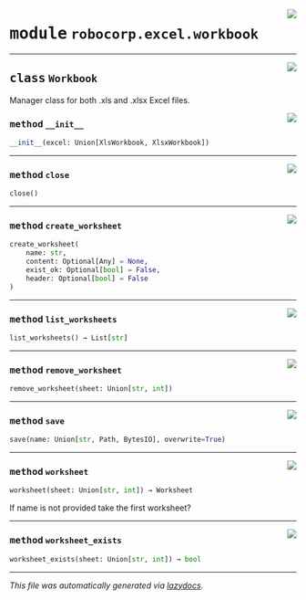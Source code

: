 <!-- markdownlint-disable -->

<a href="../../excel/src/robocorp/excel/workbook.py#L0"><img align="right" style="float:right;" src="https://img.shields.io/badge/-source-cccccc?style=flat-square"></a>

# <kbd>module</kbd> `robocorp.excel.workbook`






---

<a href="../../excel/src/robocorp/excel/workbook.py#L10"><img align="right" style="float:right;" src="https://img.shields.io/badge/-source-cccccc?style=flat-square"></a>

## <kbd>class</kbd> `Workbook`
Manager class for both .xls and .xlsx Excel files. 

<a href="../../excel/src/robocorp/excel/workbook.py#L13"><img align="right" style="float:right;" src="https://img.shields.io/badge/-source-cccccc?style=flat-square"></a>

### <kbd>method</kbd> `__init__`

```python
__init__(excel: Union[XlsWorkbook, XlsxWorkbook])
```








---

<a href="../../excel/src/robocorp/excel/workbook.py#L25"><img align="right" style="float:right;" src="https://img.shields.io/badge/-source-cccccc?style=flat-square"></a>

### <kbd>method</kbd> `close`

```python
close()
```





---

<a href="../../excel/src/robocorp/excel/workbook.py#L40"><img align="right" style="float:right;" src="https://img.shields.io/badge/-source-cccccc?style=flat-square"></a>

### <kbd>method</kbd> `create_worksheet`

```python
create_worksheet(
    name: str,
    content: Optional[Any] = None,
    exist_ok: Optional[bool] = False,
    header: Optional[bool] = False
)
```





---

<a href="../../excel/src/robocorp/excel/workbook.py#L61"><img align="right" style="float:right;" src="https://img.shields.io/badge/-source-cccccc?style=flat-square"></a>

### <kbd>method</kbd> `list_worksheets`

```python
list_worksheets() → List[str]
```





---

<a href="../../excel/src/robocorp/excel/workbook.py#L71"><img align="right" style="float:right;" src="https://img.shields.io/badge/-source-cccccc?style=flat-square"></a>

### <kbd>method</kbd> `remove_worksheet`

```python
remove_worksheet(sheet: Union[str, int])
```





---

<a href="../../excel/src/robocorp/excel/workbook.py#L17"><img align="right" style="float:right;" src="https://img.shields.io/badge/-source-cccccc?style=flat-square"></a>

### <kbd>method</kbd> `save`

```python
save(name: Union[str, Path, BytesIO], overwrite=True)
```





---

<a href="../../excel/src/robocorp/excel/workbook.py#L30"><img align="right" style="float:right;" src="https://img.shields.io/badge/-source-cccccc?style=flat-square"></a>

### <kbd>method</kbd> `worksheet`

```python
worksheet(sheet: Union[str, int]) → Worksheet
```

If name is not provided take the first worksheet? 

---

<a href="../../excel/src/robocorp/excel/workbook.py#L64"><img align="right" style="float:right;" src="https://img.shields.io/badge/-source-cccccc?style=flat-square"></a>

### <kbd>method</kbd> `worksheet_exists`

```python
worksheet_exists(sheet: Union[str, int]) → bool
```








---

_This file was automatically generated via [lazydocs](https://github.com/ml-tooling/lazydocs)._

